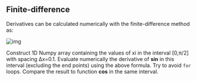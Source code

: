 ## Finite-difference

Derivatives can be calculated numerically with the finite-difference method as:

![img](http://quicklatex.com/cache3/67/ql_b349045037df5af0f84b6e34eb14cf67_l3.png)

Construct 1D Numpy array containing the values of xi in the interval [0,π/2] with spacing Δx=0.1. Evaluate numerically the derivative of **sin** in this interval (excluding the end points) using the above formula. Try to avoid `for` loops. Compare the result to function **cos** in the same interval.
